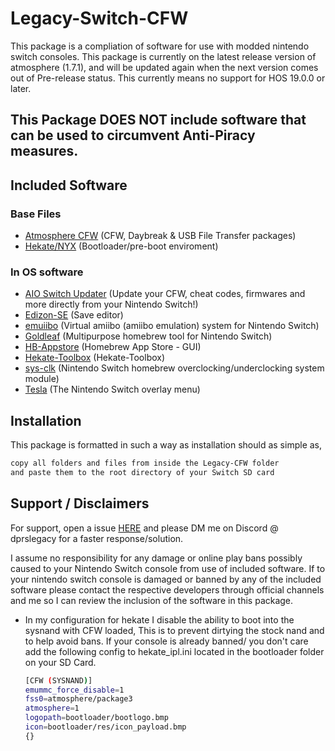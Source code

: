 
# Legacy-Switch-CFW


This package is a compliation of software for use with modded nintendo switch consoles. This package is currently on the latest release version of atmosphere (1.7.1), and will be updated again when the next version comes out of Pre-release status. This currently means no support for HOS 19.0.0 or later.


## This Package DOES NOT include software that can be used to circumvent Anti-Piracy measures.




## Included Software
### Base Files
 - [Atmosphere CFW](https://github.com/Atmosphere-NX/Atmosphere) (CFW, Daybreak & USB File Transfer packages)
 - [Hekate/NYX](https://github.com/CTCaer/hekate/) (Bootloader/pre-boot enviroment)
### In OS software
 - [AIO Switch Updater](https://github.com/HamletDuFromage/aio-switch-updater) (Update your CFW, cheat codes, firmwares and more directly from your Nintendo Switch!)
 - [Edizon-SE](https://github.com/tomvita/EdiZon-SE) (Save editor)
 - [emuiibo](https://github.com/XorTroll/emuiibo) (Virtual amiibo (amiibo emulation) system for Nintendo Switch)
 - [Goldleaf](https://github.com/XorTroll/Goldleaf) (Multipurpose homebrew tool for Nintendo Switch)
 - [HB-Appstore](https://github.com/fortheusers/hb-appstore) (Homebrew App Store - GUI)
 - [Hekate-Toolbox](https://github.com/WerWolv/Hekate-Toolbox) (Hekate-Toolbox)
 - [sys-clk](https://github.com/retronx-team/sys-clk) (Nintendo Switch homebrew overclocking/underclocking system module)
 - [Tesla](https://github.com/WerWolv/Tesla-Menu) (The Nintendo Switch overlay menu)



## Installation

This package is formatted in such a way as installation should as simple as,

```bash
copy all folders and files from inside the Legacy-CFW folder
and paste them to the root directory of your Switch SD card  
```
    
## Support / Disclaimers

For support, open a issue [HERE](https://github.com/DPRsLegacy/Legacy-Switch-CFW-Package/issues) and please DM me on Discord @ dprslegacy for a faster response/solution.

I assume no responsibility for any damage or online play bans possibly caused to your Nintendo Switch console from use of included software.
If to your nintendo switch console is damaged or banned by any of the included software please contact the respective developers through official channels and me so I can review the inclusion of the software in this package.

- In my configuration for hekate I disable the ability to boot into the sysnand with CFW loaded, This is to prevent dirtying the stock nand and to help avoid bans. If your console is already banned/ you don't care add the following config to hekate_ipl.ini located in the bootloader folder on your SD Card. 
   ```bash
   [CFW (SYSNAND)]
   emummc_force_disable=1
   fss0=atmosphere/package3
   atmosphere=1
   logopath=bootloader/bootlogo.bmp
   icon=bootloader/res/icon_payload.bmp
   {}
